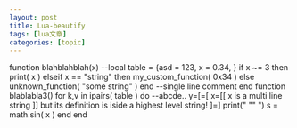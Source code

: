 ```yaml
---
layout: post
title: Lua-beautify 
tags: [lua文章]
categories: [topic]
---
```

function blahblahblah(x) \--local table = {asd = 123, x = 0.34, } if x ~= 3
then print( x ) elseif x == "string" then my_custom_function( 0x34 ) else
unknown_function( "some string" ) end \--single line comment end function
blablabla3() for k,v in ipairs( table ) do \--abcde.. y=[=[ x=[[ x is a multi
line string ]] but its definition is iside a highest level string! ]=] print("
"" ") s = math.sin( x ) end end